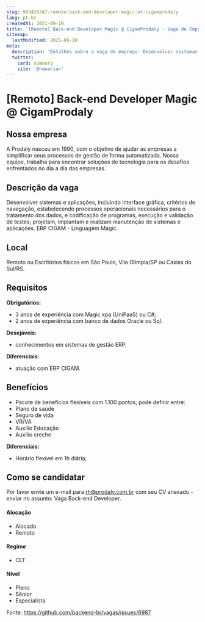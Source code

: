 ```yaml
---
slug: 993426347-remoto-back-end-developer-magic-at-cigamprodaly
lang: pt-br
createdAt: 2021-09-10
title: '[Remoto] Back-end Developer Magic @ CigamProdaly - Vaga de Emprego'
sitemap:
  lastModified: 2021-09-10
meta:
  description: 'Detalhes sobre a vaga de emprego: Desenvolver sistemas e aplicações, incluindo interface gráfica, critérios de navegação, estabelecendo processos operacionais necessários para o tratamento dos dados, e codificação de programas, execução e validação de testes; projetam, implantam e realizam manutenção de sistemas e aplicações. ERP CIGAM - Linguagem Magic.'
  twitter:
    card: summary
    site: '@nawarian'
---
```


# [Remoto] Back-end Developer Magic @ CigamProdaly

## Nossa empresa
A Prodaly nasceu em 1990, com o objetivo de ajudar as empresas a simplificar seus processos de gestão de forma automatizada. Nossa equipe, trabalha para encontrar soluções de tecnologia para os desafios enfrentados no dia a dia das empresas.


## Descrição da vaga
Desenvolver sistemas e aplicações, incluindo interface gráfica, critérios de navegação, estabelecendo processos operacionais necessários para o tratamento dos dados, e codificação de programas, execução e validação de testes; projetam, implantam e realizam manutenção de sistemas e aplicações. ERP CIGAM - Linguagem Magic.

## Local
 Remoto ou Escritórios físicos em São Paulo, Vila Olímpia/SP ou Caxias do Sul/RS.

## Requisitos

**Obrigatórios:**
- 3 anos de experiência com Magic xpa (UniPaaS) ou C#;
- 2 anos de experiência com banco de dados Oracle ou Sql.

**Desejáveis:**
- conhecimentos em sistemas de gestão ERP.

**Diferenciais:**
- atuação com ERP CIGAM.

## Benefícios
- Pacote de benefícios flexíveis com 1.100 pontos, pode definir entre:
- Plano de saúde
- Seguro de vida
- VR/VA
- Auxílio Educação
- Auxílio creche

**Diferenciais:**
- Horário flexível em 1h diária;


## Como se candidatar

Por favor envie um e-mail para rh@prodaly.com.br com seu CV anexado - enviar no assunto: Vaga Back-end Developer.



#### Alocação
- Alocado
- Remoto

#### Regime
- CLT


#### Nível
- Pleno
- Sênior
- Especialista




Fonte: https://github.com/backend-br/vagas/issues/6987